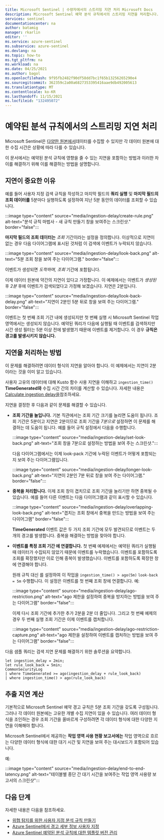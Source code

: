 ```yaml
---
title: Microsoft Sentinel | 수량자에서의 스트리밍 지연 처리 Microsoft Docs
description: Microsoft Sentinel 예약 분석 규칙에서의 스트리밍 지연을 처리합니다.
services: sentinel
documentationcenter: na
author: batamig
manager: rkarlin
editor: ''
ms.service: azure-sentinel
ms.subservice: azure-sentinel
ms.devlang: na
ms.topic: how-to
ms.tgt_pltfrm: na
ms.workload: na
ms.date: 04/25/2021
ms.author: bagol
ms.openlocfilehash: 9f95fb2482f90df58dd7bc1f65b13256265290e4
ms.sourcegitcommit: 362359c2a00a6827353395416aae9db492005613
ms.translationtype: MT
ms.contentlocale: ko-KR
ms.lasthandoff: 11/15/2021
ms.locfileid: "132495072"
---
```

# <a name="handle-ingestion-delay-in-scheduled-analytics-rules"></a>예약된 분석 규칙에서의 스트리밍 지연 처리

Microsoft Sentinel은 [다양한 원본에서](connect-data-sources.md)데이터를 수집할 수 있지만 각 데이터 원본에 대한 수집 시간은 상황에 따라 다를 수 있습니다.

이 문서에서는 예약된 분석 규칙에 영향을 줄 수 있는 지연을 포함하는 방법과 이러한 차이를 해결하기 위해 이를 해결하는 방법을 설명합니다.

## <a name="why-delay-is-significant"></a>지연이 중요한 이유

예를 들어 사용자 지정 검색 규칙을 작성하고 마지막 필드의 **쿼리 실행** 및 **마지막 필드의 조회 데이터를** 5분마다 실행하도록 설정하여 지난 5분 동안의 데이터를 조회할 수 있습니다.

:::image type="content" source="media/ingestion-delay/create-rule.png" alt-text="분석 규칙 마법사 - 새 규칙 만들기 창을 보여주는 스크린샷." border="false":::

**마지막 필드의 조회 데이터는** *조회* 기간이라는 설정을 정의합니다. 이상적으로 지연이 없는 경우 다음 다이어그램에 표시된 것처럼 이 검색에 이벤트가 누락되지 않습니다.

:::image type="content" source="media/ingestion-delay/look-back.png" alt-text="5분 조회 창을 보여 주는 다이어그램." border="false":::

이벤트가 생성되면 *도착하며, 조회* 기간에 포함됩니다.

이제 데이터 원본에 약간의 지연이 있다고 가정합니다. 이 예제에서는 이벤트가 *생성된* 후 *2분* 후에 이벤트가 검색되었다고 가정해 보겠습니다. 지연은 2분입니다.

:::image type="content" source="media/ingestion-delay/look-back-delay.png" alt-text="지연이 2분인 5분 뒤로 창을 보여 주는 다이어그램." border="false":::

이벤트는 첫 번째 조회 기간 내에 생성되지만 첫 번째 실행 시 Microsoft Sentinel 작업 영역에서는 생성되지 않습니다. 예약된 쿼리가 다음에 실행될 때 이벤트를 검색하지만 시간 생성 필터는 5분 이상 전에 발생했기 때문에 이벤트를 제거합니다. 이 경우 **규칙은 경고를 발생시키지 않습니다.**

## <a name="how-to-handle-delay"></a>지연을 처리하는 방법

이 문제를 해결하려면 데이터 형식의 지연을 알아야 합니다. 이 예제에서는 지연이 2분이라는 것을 이미 알고 있습니다. 

사용자 고유의 데이터에 대해 Kusto 함수 사용 지연을 이해하고 `ingestion_time()` **TimeGenerated와** 수집 시간 간의 차이를 계산할 수 있습니다. 자세한 내용은 [Calculate ingestion delay을](#calculate-ingestion-delay)참조하세요.

지연을 결정한 후 다음과 같이 문제를 해결할 수 있습니다.

- **조회 기간을 늘입니다.** 기본 직관에서는 조회 기간 크기를 늘리면 도움이 됩니다. 조회 기간은 5분이고 지연은 2분이므로 조회 기간을 *7분으로* 설정하면 이 문제를 해결하는 데 도움이 됩니다. 예를 들어 규칙 설정에서 다음을 수행합니다.

    :::image type="content" source="media/ingestion-delay/set-look-back.png" alt-text="조회 창을 7분으로 설정하는 방법을 보여 주는 스크린샷.":::

    다음 다이어그램에서는 이제 look-pack 기간에 누락된 이벤트가 어떻게 포함되는지 보여 주는 다이어그램입니다.

    :::image type="content" source="media/ingestion-delay/longer-look-back.png" alt-text="지연이 2분인 7분 뒤로 창을 보여 주는 다이어그램." border="false":::

- **중복을 처리합니다.** 이제 조회 창이 겹치므로 조회 기간을 늘리기만 하면 중복될 수 있습니다. 예를 들어 다른 이벤트는 다음 다이어그램과 같이 표시할 수 있습니다.

    :::image type="content" source="media/ingestion-delay/overlapping-look-back.png" alt-text="겹치는 조회 창에서 중복을 만드는 방법을 보여 주는 다이어그램" border="false":::

    **TimeGenerated** 이벤트 값은 두 가지 조회 기간에 모두 발견되므로 이벤트는 두 개의 경고를 발생합니다. 중복을 해결하는 방법을 찾아야 합니다.

- **이벤트를 특정 조회 기간 에 연결합니다.** 첫 번째 예제에서는 예약된 쿼리가 실행될 때 데이터가 수집되지 않았기 때문에 이벤트를 누락했습니다. 이벤트를 포함하도록 조회를 확장했지만 이로 인해 중복이 발생했습니다. 이벤트를 포함하도록 확장한 창에 연결해야 합니다.

    원래 규칙 대신 를 설정하여 이 작업을 `ingestion_time() > ago(5m)` `look-back = 5m` 수행합니다. 이 설정은 이벤트를 첫 번째 조회 창에 연결합니다. 예:

    :::image type="content" source="media/ingestion-delay/ago-restriction.png" alt-text="ago 제한을 설정하여 중복을 방지하는 방법을 보여 주는 다이어그램" border="false":::

    이제 다시 조회 기간에 추가한 추가 2분을 2분 더 줄입니다. 그리고 첫 번째 예제의 경우 두 번째 실행 조회 기간은 이제 이벤트를 캡처합니다.

    :::image type="content" source="media/ingestion-delay/ago-restriction-capture.png" alt-text="ago 제한을 설정하여 이벤트를 캡처하는 방법을 보여 주는 다이어그램" border="false":::

다음 샘플 쿼리는 검색 지연 문제를 해결하기 위한 솔루션을 요약합니다.

```kusto
let ingestion_delay = 2min;
let rule_look_back = 5min;
CommonSecurityLog
| where TimeGenerated >= ago(ingestion_delay + rule_look_back)
| where ingestion_time() > ago(rule_look_back)
```


## <a name="calculate-ingestion-delay"></a>추출 지연 계산

기본적으로 Microsoft Sentinel 예약 경고 규칙은 5분 조회 기간을 갖도록 구성됩니다. 그러나 각 데이터 원본에는 고유한 개별 수집 지연이 있을 수 있습니다. 여러 데이터 형식을 조인하는 경우 조회 기간을 올바르게 구성하려면 각 데이터 형식에 대한 다양한 지연을 이해해야 합니다.

Microsoft Sentinel에서 제공하는 **작업 영역 사용 현황 보고서에는** 작업 영역으로 흐르는 다양한 데이터 형식에 대한 대기 시간 및 지연을 보여 주는 대시보드가 포함되어 있습니다.

예:

:::image type="content" source="media/ingestion-delay/end-to-end-latency.png" alt-text="테이블별 종단 간 대기 시간을 보여주는 작업 영역 사용량 보고서의 스크린샷":::


## <a name="next-steps"></a>다음 단계

자세한 내용은 다음을 참조하세요.

- [위협 탐지를 위한 사용자 지정 분석 규칙 만들기](detect-threats-custom.md)
- [Azure Sentinel에서 경고 세부 정보 사용자 지정](customize-alert-details.md)
- [Azure Sentinel 예약된 분석 규칙에 대한 템플릿 버전 관리](manage-analytics-rule-templates.md)